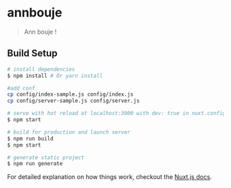 # annbouje

> Ann bouje !

## Build Setup

``` bash
# install dependencies
$ npm install # Or yarn install

#add conf
cp config/index-sample.js config/index.js
cp config/server-sample.js config/server.js

# serve with hot reload at localhost:3000 with dev: true in nuxt.config.js
$ npm start

# build for production and launch server
$ npm run build
$ npm start

# generate static project
$ npm run generate
```

For detailed explanation on how things work, checkout the [Nuxt.js docs](https://github.com/nuxt/nuxt.js).
